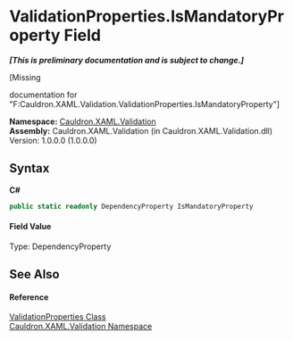 # ValidationProperties.IsMandatoryProperty Field
 _**\[This is preliminary documentation and is subject to change.\]**_

\[Missing <summary> documentation for "F:Cauldron.XAML.Validation.ValidationProperties.IsMandatoryProperty"\]

**Namespace:**&nbsp;<a href="N_Cauldron_XAML_Validation">Cauldron.XAML.Validation</a><br />**Assembly:**&nbsp;Cauldron.XAML.Validation (in Cauldron.XAML.Validation.dll) Version: 1.0.0.0 (1.0.0.0)

## Syntax

**C#**<br />
``` C#
public static readonly DependencyProperty IsMandatoryProperty
```


#### Field Value
Type: DependencyProperty

## See Also


#### Reference
<a href="T_Cauldron_XAML_Validation_ValidationProperties">ValidationProperties Class</a><br /><a href="N_Cauldron_XAML_Validation">Cauldron.XAML.Validation Namespace</a><br />